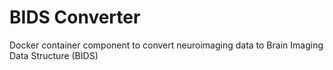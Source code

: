 # BIDS Converter

Docker container component to convert neuroimaging data to Brain Imaging Data Structure (BIDS)
